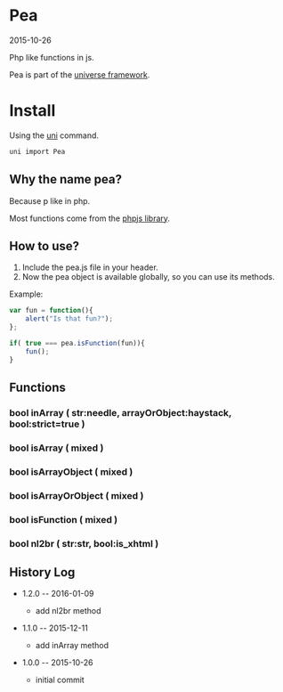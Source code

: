 Pea
=========
2015-10-26


Php like functions in js.



Pea is part of the [universe framework](https://github.com/karayabin/universe-snapshot).


Install
==========
Using the [uni](https://github.com/lingtalfi/universe-naive-importer) command.
```bash
uni import Pea
```



Why the name pea?
--------------------

Because p like in php.

Most functions come from the [phpjs library](http://phpjs.org/).



How to use?
---------------

1. Include the pea.js file in your header.
2. Now the pea object is available globally, so you can use its methods.


Example:

```js
var fun = function(){
    alert("Is that fun?");
};

if( true === pea.isFunction(fun)){
    fun();
}

```



Functions
-------------


### bool    inArray ( str:needle, arrayOrObject:haystack, bool:strict=true ) 
### bool    isArray ( mixed ) 
### bool    isArrayObject ( mixed ) 
### bool    isArrayOrObject ( mixed ) 
### bool    isFunction ( mixed ) 
### bool    nl2br ( str:str, bool:is_xhtml ) 






History Log
------------------
    
- 1.2.0 -- 2016-01-09

    - add nl2br method 
    
- 1.1.0 -- 2015-12-11

    - add inArray method 

- 1.0.0 -- 2015-10-26

    - initial commit
    
    


